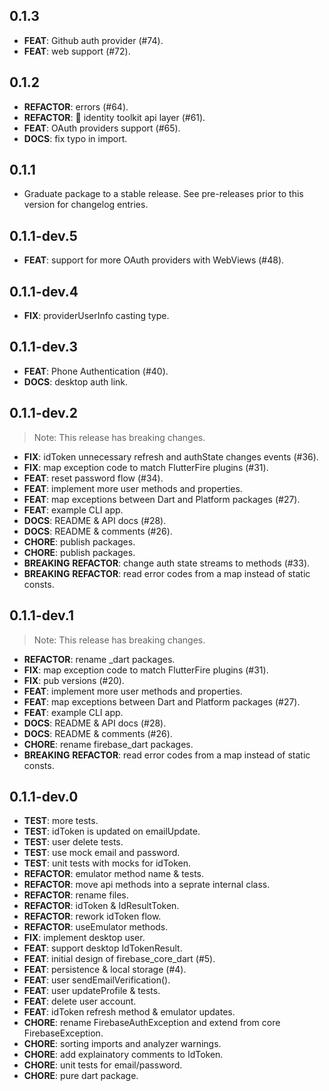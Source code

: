 ## 0.1.3

 - **FEAT**: Github auth provider (#74).
 - **FEAT**: web support (#72).

## 0.1.2

 - **REFACTOR**: errors (#64).
 - **REFACTOR**: 🔨 identity toolkit api layer (#61).
 - **FEAT**: OAuth providers support (#65).
 - **DOCS**: fix typo in import.

## 0.1.1

 - Graduate package to a stable release. See pre-releases prior to this version for changelog entries.

## 0.1.1-dev.5

 - **FEAT**: support for more OAuth providers with WebViews (#48).

## 0.1.1-dev.4

 - **FIX**: providerUserInfo casting type.

## 0.1.1-dev.3

 - **FEAT**: Phone Authentication (#40).
 - **DOCS**: desktop auth link.

## 0.1.1-dev.2

> Note: This release has breaking changes.

 - **FIX**: idToken unnecessary refresh and authState changes events (#36).
 - **FIX**: map exception code to match FlutterFire plugins (#31).
 - **FEAT**: reset password flow (#34).
 - **FEAT**: implement more user methods and properties.
 - **FEAT**: map exceptions between Dart and Platform packages (#27).
 - **FEAT**: example CLI app.
 - **DOCS**: README & API docs (#28).
 - **DOCS**: README & comments (#26).
 - **CHORE**: publish packages.
 - **CHORE**: publish packages.
 - **BREAKING** **REFACTOR**: change auth state streams to methods (#33).
 - **BREAKING** **REFACTOR**: read error codes from a map instead of static consts.

## 0.1.1-dev.1

> Note: This release has breaking changes.

 - **REFACTOR**: rename _dart packages.
 - **FIX**: map exception code to match FlutterFire plugins (#31).
 - **FIX**: pub versions (#20).
 - **FEAT**: implement more user methods and properties.
 - **FEAT**: map exceptions between Dart and Platform packages (#27).
 - **FEAT**: example CLI app.
 - **DOCS**: README & API docs (#28).
 - **DOCS**: README & comments (#26).
 - **CHORE**: rename firebase_dart packages.
 - **BREAKING** **REFACTOR**: read error codes from a map instead of static consts.

## 0.1.1-dev.0

 - **TEST**: more tests.
 - **TEST**: idToken is updated on emailUpdate.
 - **TEST**: user delete tests.
 - **TEST**: use mock email and password.
 - **TEST**: unit tests with mocks for idToken.
 - **REFACTOR**: emulator method name & tests.
 - **REFACTOR**: move api methods into a seprate internal class.
 - **REFACTOR**: rename files.
 - **REFACTOR**: idToken & IdResultToken.
 - **REFACTOR**: rework idToken flow.
 - **REFACTOR**: useEmulator methods.
 - **FIX**: implement desktop user.
 - **FEAT**: support desktop IdTokenResult.
 - **FEAT**: initial design of firebase_core_dart (#5).
 - **FEAT**: persistence & local storage (#4).
 - **FEAT**: user sendEmailVerification().
 - **FEAT**: user updateProfile & tests.
 - **FEAT**: delete user account.
 - **FEAT**: idToken refresh method & emulator updates.
 - **CHORE**: rename FirebaseAuthException and extend from core FirebaseException.
 - **CHORE**: sorting imports and analyzer warnings.
 - **CHORE**: add explainatory comments to IdToken.
 - **CHORE**: unit tests for email/password.
 - **CHORE**: pure dart package.

